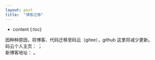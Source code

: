 ```yaml
---
layout: post
title:  "博客迁移"
---
```


* content
{:toc}

因种种原因，将博客、代码迁移至码云（gitee），github 这里将减少更新。  
码云个人主页： [](https://gitee.com/gordon_z) ；  
新博客地址： [](https://gordon_z.gitee.io/)。  
